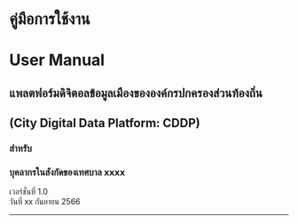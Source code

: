 # คู่มือการใช้งาน
# User Manual

## แพลตฟอร์มดิจิตอลข้อมูลเมืองขององค์กรปกครองส่วนท้องถิ่น 
## (City Digital Data Platform: CDDP)

### สำหรับ
### บุคลากรในสังกัดของเทศบาล xxxx

เวอร์ชั่นที่  1.0  
วันที่ xx กันยายน 2566

----


